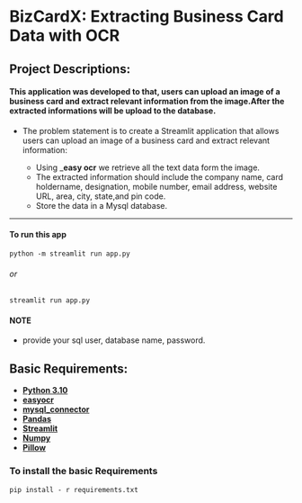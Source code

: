 # BizCardX: Extracting Business Card Data with OCR

## Project Descriptions:

#### This application was developed to that, users can upload an image of a business card and extract relevant information from the image.After the extracted informations will be upload to the database.

- The problem statement is to create a Streamlit application that allows users can upload an image of a business card and extract relevant information:
   
   - Using _**easy ocr** we retrieve all the text data form the image.
   - The extracted information should include the company name, card holdername, designation, mobile number, email address, website URL, area, city, state,and pin code.
   - Store the data in a Mysql database.

---

#### To run this app

`python -m streamlit run app.py`

###### or

`streamlit run app.py`

#### NOTE

- provide your sql user, database name, password.

## Basic Requirements:

- __[Python 3.10](https://docs.python.org/3/)__
- __[easyocr](https://pypi.org/project/easyocr/)__ 
- __[mysql_connector](https://dev.mysql.com/doc/connector-python/en/)__ 
- __[Pandas](https://pandas.pydata.org/docs/)__
- __[Streamlit](https://docs.streamlit.io/)__
- __[Numpy](https://numpy.org/doc/)__ 
- __[Pillow](https://pypi.org/project/Pillow/)__

### To install the basic Requirements

`pip install - r requirements.txt`



